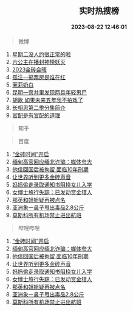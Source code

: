 <div align="center"><h2>实时热搜榜</h2><h4>2023-08-22 12:46:01</h4></div>

> 微博  

1. [星期二没人约很正常的啦](https://s.weibo.com/weibo?q=%23%E6%98%9F%E6%9C%9F%E4%BA%8C%E6%B2%A1%E4%BA%BA%E7%BA%A6%E5%BE%88%E6%AD%A3%E5%B8%B8%E7%9A%84%E5%95%A6%23&t=31&band_rank=1&Refer=top)<br />
2. [六公主在播封神榜妖灭](https://s.weibo.com/weibo?q=%23%E5%85%AD%E5%85%AC%E4%B8%BB%E5%9C%A8%E6%92%AD%E5%B0%81%E7%A5%9E%E6%A6%9C%E5%A6%96%E7%81%AD%23&t=31&band_rank=2&Refer=top)<br />
3. [2023金砖会晤](https://s.weibo.com/weibo?q=%232023%E9%87%91%E7%A0%96%E4%BC%9A%E6%99%A4%23&t=31&band_rank=3&Refer=top)<br />
4. [孤注一掷票房是谁在扛](https://s.weibo.com/weibo?q=%23%E5%AD%A4%E6%B3%A8%E4%B8%80%E6%8E%B7%E7%A5%A8%E6%88%BF%E6%98%AF%E8%B0%81%E5%9C%A8%E6%89%9B%23&t=31&band_rank=4&Refer=top)<br />
5. [茉莉奶白](https://s.weibo.com/weibo?q=%E8%8C%89%E8%8E%89%E5%A5%B6%E7%99%BD&t=31&band_rank=5&Refer=top)<br />
6. [昆明一窨井里发现两具年轻男尸](https://s.weibo.com/weibo?q=%23%E6%98%86%E6%98%8E%E4%B8%80%E7%AA%A8%E4%BA%95%E9%87%8C%E5%8F%91%E7%8E%B0%E4%B8%A4%E5%85%B7%E5%B9%B4%E8%BD%BB%E7%94%B7%E5%B0%B8%23&t=31&band_rank=6&Refer=top)<br />
7. [胡歌 如果未来五年我不拍戏了](https://s.weibo.com/weibo?q=%E8%83%A1%E6%AD%8C%20%E5%A6%82%E6%9E%9C%E6%9C%AA%E6%9D%A5%E4%BA%94%E5%B9%B4%E6%88%91%E4%B8%8D%E6%8B%8D%E6%88%8F%E4%BA%86&t=31&band_rank=7&Refer=top)<br />
8. [长相思第二季分集简介](https://s.weibo.com/weibo?q=%23%E9%95%BF%E7%9B%B8%E6%80%9D%E7%AC%AC%E4%BA%8C%E5%AD%A3%E5%88%86%E9%9B%86%E7%AE%80%E4%BB%8B%23&t=31&band_rank=8&Refer=top)<br />
9. [官配是有官配的道理](https://s.weibo.com/weibo?q=%23%E5%AE%98%E9%85%8D%E6%98%AF%E6%9C%89%E5%AE%98%E9%85%8D%E7%9A%84%E9%81%93%E7%90%86%23&t=31&band_rank=9&Refer=top)<br />

> 知乎  


> 百度  

1. [“金砖时间”开启](https://www.baidu.com/s?wd=%E2%80%9C%E9%87%91%E7%A0%96%E6%97%B6%E9%97%B4%E2%80%9D%E5%BC%80%E5%90%AF&sa=fyb_news&rsv_dl=fyb_news)<br />
2. [缅甸高官回应缅北诈骗：媒体夸大](https://www.baidu.com/s?wd=%E7%BC%85%E7%94%B8%E9%AB%98%E5%AE%98%E5%9B%9E%E5%BA%94%E7%BC%85%E5%8C%97%E8%AF%88%E9%AA%97%EF%BC%9A%E5%AA%92%E4%BD%93%E5%A4%B8%E5%A4%A7&sa=fyb_news&rsv_dl=fyb_news)<br />
3. [他信回国后被拘留 面临10年刑期](https://www.baidu.com/s?wd=%E4%BB%96%E4%BF%A1%E5%9B%9E%E5%9B%BD%E5%90%8E%E8%A2%AB%E6%8B%98%E7%95%99+%E9%9D%A2%E4%B8%B410%E5%B9%B4%E5%88%91%E6%9C%9F&sa=fyb_news&rsv_dl=fyb_news)<br />
4. [让世界听到更多金砖声音](https://www.baidu.com/s?wd=%E8%AE%A9%E4%B8%96%E7%95%8C%E5%90%AC%E5%88%B0%E6%9B%B4%E5%A4%9A%E9%87%91%E7%A0%96%E5%A3%B0%E9%9F%B3&sa=fyb_news&rsv_dl=fyb_news)<br />
5. [妈妈偷走录取通知书阻挠女儿入学](https://www.baidu.com/s?wd=%E5%A6%88%E5%A6%88%E5%81%B7%E8%B5%B0%E5%BD%95%E5%8F%96%E9%80%9A%E7%9F%A5%E4%B9%A6%E9%98%BB%E6%8C%A0%E5%A5%B3%E5%84%BF%E5%85%A5%E5%AD%A6&sa=fyb_news&rsv_dl=fyb_news)<br />
6. [女博士旅行失踪：已发动赏金猎人](https://www.baidu.com/s?wd=%E5%A5%B3%E5%8D%9A%E5%A3%AB%E6%97%85%E8%A1%8C%E5%A4%B1%E8%B8%AA%EF%BC%9A%E5%B7%B2%E5%8F%91%E5%8A%A8%E8%B5%8F%E9%87%91%E7%8C%8E%E4%BA%BA&sa=fyb_news&rsv_dl=fyb_news)<br />
7. [那英和姐姐疑再被点名](https://www.baidu.com/s?wd=%E9%82%A3%E8%8B%B1%E5%92%8C%E5%A7%90%E5%A7%90%E7%96%91%E5%86%8D%E8%A2%AB%E7%82%B9%E5%90%8D&sa=fyb_news&rsv_dl=fyb_news)<br />
8. [亚洲象一鼻子甩出毒品2.8公斤](https://www.baidu.com/s?wd=%E4%BA%9A%E6%B4%B2%E8%B1%A1%E4%B8%80%E9%BC%BB%E5%AD%90%E7%94%A9%E5%87%BA%E6%AF%92%E5%93%812.8%E5%85%AC%E6%96%A4&sa=fyb_news&rsv_dl=fyb_news)<br />
9. [莫斯科所有机场禁止进出航班](https://www.baidu.com/s?wd=%E8%8E%AB%E6%96%AF%E7%A7%91%E6%89%80%E6%9C%89%E6%9C%BA%E5%9C%BA%E7%A6%81%E6%AD%A2%E8%BF%9B%E5%87%BA%E8%88%AA%E7%8F%AD&sa=fyb_news&rsv_dl=fyb_news)<br />

> 哔哩哔哩  

1. [“金砖时间”开启](https://www.baidu.com/s?wd=%E2%80%9C%E9%87%91%E7%A0%96%E6%97%B6%E9%97%B4%E2%80%9D%E5%BC%80%E5%90%AF&sa=fyb_news&rsv_dl=fyb_news)<br />
2. [缅甸高官回应缅北诈骗：媒体夸大](https://www.baidu.com/s?wd=%E7%BC%85%E7%94%B8%E9%AB%98%E5%AE%98%E5%9B%9E%E5%BA%94%E7%BC%85%E5%8C%97%E8%AF%88%E9%AA%97%EF%BC%9A%E5%AA%92%E4%BD%93%E5%A4%B8%E5%A4%A7&sa=fyb_news&rsv_dl=fyb_news)<br />
3. [他信回国后被拘留 面临10年刑期](https://www.baidu.com/s?wd=%E4%BB%96%E4%BF%A1%E5%9B%9E%E5%9B%BD%E5%90%8E%E8%A2%AB%E6%8B%98%E7%95%99+%E9%9D%A2%E4%B8%B410%E5%B9%B4%E5%88%91%E6%9C%9F&sa=fyb_news&rsv_dl=fyb_news)<br />
4. [让世界听到更多金砖声音](https://www.baidu.com/s?wd=%E8%AE%A9%E4%B8%96%E7%95%8C%E5%90%AC%E5%88%B0%E6%9B%B4%E5%A4%9A%E9%87%91%E7%A0%96%E5%A3%B0%E9%9F%B3&sa=fyb_news&rsv_dl=fyb_news)<br />
5. [妈妈偷走录取通知书阻挠女儿入学](https://www.baidu.com/s?wd=%E5%A6%88%E5%A6%88%E5%81%B7%E8%B5%B0%E5%BD%95%E5%8F%96%E9%80%9A%E7%9F%A5%E4%B9%A6%E9%98%BB%E6%8C%A0%E5%A5%B3%E5%84%BF%E5%85%A5%E5%AD%A6&sa=fyb_news&rsv_dl=fyb_news)<br />
6. [女博士旅行失踪：已发动赏金猎人](https://www.baidu.com/s?wd=%E5%A5%B3%E5%8D%9A%E5%A3%AB%E6%97%85%E8%A1%8C%E5%A4%B1%E8%B8%AA%EF%BC%9A%E5%B7%B2%E5%8F%91%E5%8A%A8%E8%B5%8F%E9%87%91%E7%8C%8E%E4%BA%BA&sa=fyb_news&rsv_dl=fyb_news)<br />
7. [那英和姐姐疑再被点名](https://www.baidu.com/s?wd=%E9%82%A3%E8%8B%B1%E5%92%8C%E5%A7%90%E5%A7%90%E7%96%91%E5%86%8D%E8%A2%AB%E7%82%B9%E5%90%8D&sa=fyb_news&rsv_dl=fyb_news)<br />
8. [亚洲象一鼻子甩出毒品2.8公斤](https://www.baidu.com/s?wd=%E4%BA%9A%E6%B4%B2%E8%B1%A1%E4%B8%80%E9%BC%BB%E5%AD%90%E7%94%A9%E5%87%BA%E6%AF%92%E5%93%812.8%E5%85%AC%E6%96%A4&sa=fyb_news&rsv_dl=fyb_news)<br />
9. [莫斯科所有机场禁止进出航班](https://www.baidu.com/s?wd=%E8%8E%AB%E6%96%AF%E7%A7%91%E6%89%80%E6%9C%89%E6%9C%BA%E5%9C%BA%E7%A6%81%E6%AD%A2%E8%BF%9B%E5%87%BA%E8%88%AA%E7%8F%AD&sa=fyb_news&rsv_dl=fyb_news)<br />

